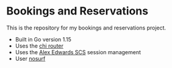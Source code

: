# Bookings and Reservations

This is the repository for my bookings and reservations project.

- Built in Go version 1.15
- Uses the [chi router](https://github.com/go-chi/chi)
- Uses the [Alex Edwards SCS](https://github.com/alexedwards/scs/v2) session management
- User [nosurf](https://github.com/justinas/nosurf)